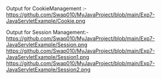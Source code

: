 Output for CookieManagement :-                     
https://github.com/Swap010/MyJavaProject/blob/main/Exp7-JavaServletExample/Cookie.png

Output for Session Management:-             
https://github.com/Swap010/MyJavaProject/blob/main/Exp7-JavaServletExample/Session.png
https://github.com/Swap010/MyJavaProject/blob/main/Exp7-JavaServletExample/Session1.png
https://github.com/Swap010/MyJavaProject/blob/main/Exp7-JavaServletExample/Session2.png
